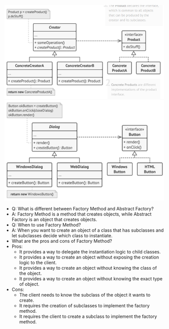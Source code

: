 ![img.png](img.png)
![img_1.png](img_1.png)
- Q: What is different between Factory Method and Abstract Factory?
- A: Factory Method is a method that creates objects, while Abstract Factory is an object that creates objects.
- Q: When to use Factory Method?
- A: When you want to create an object of a class that has subclasses and let subclasses decide which class to instantiate.
- What are the pros and cons of Factory Method?
- Pros:
    - It provides a way to delegate the instantiation logic to child classes.
    - It provides a way to create an object without exposing the creation logic to the client.
    - It provides a way to create an object without knowing the class of the object.
    - It provides a way to create an object without knowing the exact type of object.
- Cons:
    - The client needs to know the subclass of the object it wants to create.
    - It requires the creation of subclasses to implement the factory method.
    - It requires the client to create a subclass to implement the factory method.